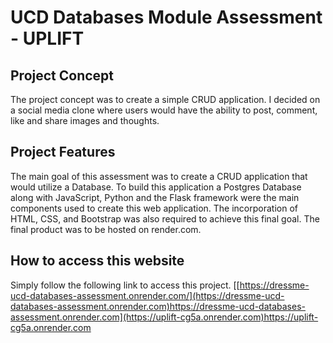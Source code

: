 # UCD Databases Module Assessment - UPLIFT

## Project Concept
The project concept was to create a simple CRUD application. I decided on a social media clone where users would have the ability to post, comment, like and share images and thoughts.

## Project Features
The main goal of this assessment was to create a CRUD application that would utilize a Database. To build this application a Postgres Database along with JavaScript, Python and the Flask framework were the main components used to create this web application. The incorporation of HTML, CSS, and Bootstrap was also required to achieve this final goal. The final product was to be hosted on render.com.

## How to access this website
Simply follow the following link to access this project.
[[https://dressme-ucd-databases-assessment.onrender.com/](https://dressme-ucd-databases-assessment.onrender.com)https://dressme-ucd-databases-assessment.onrender.com](https://uplift-cg5a.onrender.com)https://uplift-cg5a.onrender.com
